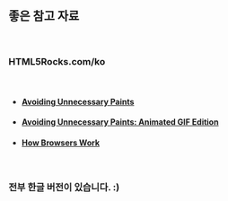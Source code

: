 ##  좋은 참고 자료
<br/>

### HTML5Rocks.com/ko
<br/>

* #### <a target="_new" href="http://www.html5rocks.com/en/tutorials/speed/unnecessary-paints/">Avoiding Unnecessary Paints</a>
* #### <a target="_new" href="http://www.html5rocks.com/ko/tutorials/speed/animated-gifs/">Avoiding Unnecessary Paints: Animated GIF Edition</a> 
* #### <a target="_new" href="http://helloworld.naver.com/helloworld/59361">How Browsers Work</a>
<br/>

### <span class="fragment">전부 한글 버전이 있습니다. :)</span>
